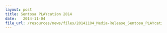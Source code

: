 ```yaml
---
layout: post
title: Sentosa PLAYcation 2014
date:   2014-11-04
file_url: /resources/news/files/20141104_Media-Release_Sentosa_PLAYcation_2014.pdf
---
```

